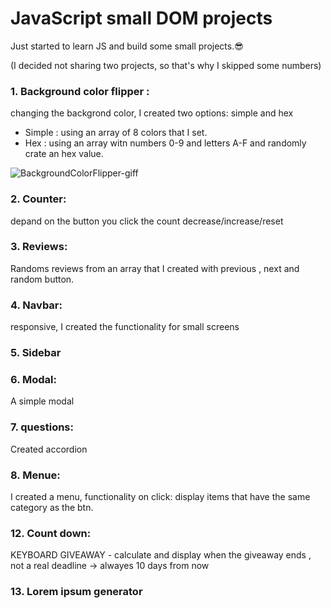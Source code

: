 # JavaScript small DOM projects

 Just started to learn JS and build some small projects.😎
 
(I decided not sharing two projects, so that's why I skipped some numbers)

### 1. Background color flipper :
changing the backgrond color, 
I created two options: simple and hex
- Simple : using an array of 8 colors that I set.
- Hex : using an array witn numbers 0-9 and letters A-F and randomly crate an hex value.

![BackgroundColorFlipper-giff](https://ik.imagekit.io/mtbrfqmmh/ColorFlipper_m0NXpPyn3.gif?ik-sdk-version=javascript-1.4.3&updatedAt=1663102266481)


### 2. Counter: 
depand on the button you click the count decrease/increase/reset 

### 3. Reviews: 
Randoms reviews from an array that I created with previous , next and random button.

### 4. Navbar: 
responsive, I created the functionality for small screens

### 5. Sidebar

### 6. Modal: 
A simple modal

### 7. questions: 
Created accordion

### 8. Menue: 
I created a menu, functionality on click: display items that have the same category as the btn. 

### 12. Count down:
KEYBOARD GIVEAWAY -  calculate and display when the giveaway ends , not a real deadline -> alwayes 10 days from now

### 13. Lorem ipsum generator 

